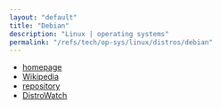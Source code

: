 ```yaml
---
layout: "default"
title: "Debian"
description: "Linux | operating systems"
permalink: "/refs/tech/op-sys/linux/distros/debian"
---
```


- [homepage](https://www.debian.org)
- [Wikipedia](https://en.wikipedia.org/wiki/Debian)
- [repository](https://sources.debian.org)
- [DistroWatch](https://distrowatch.com/table.php?distribution=Debian)
